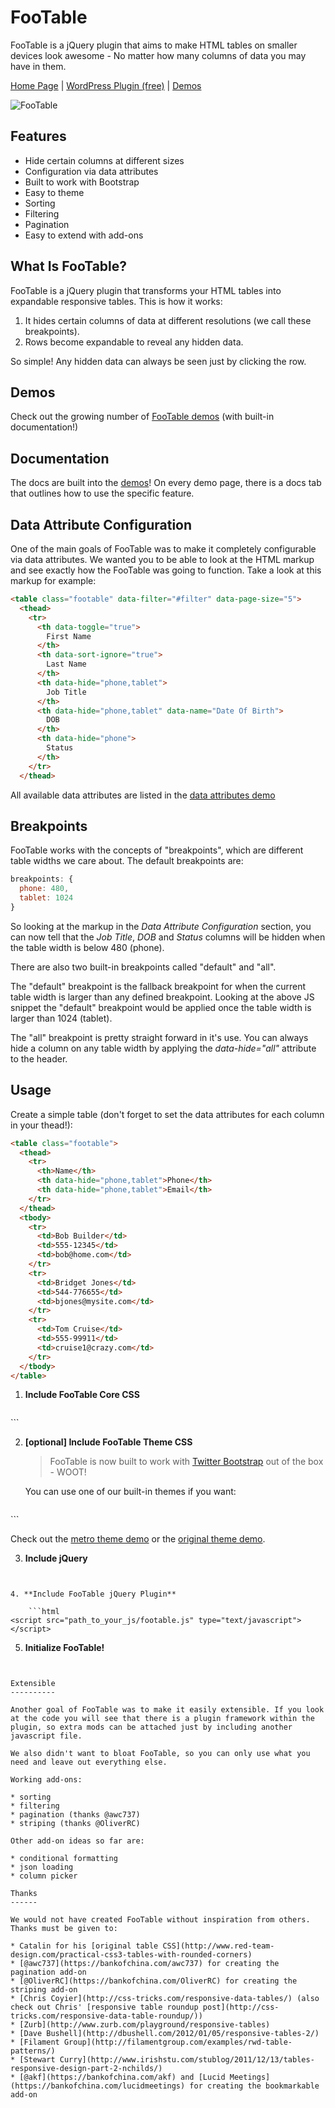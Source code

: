 FooTable
========

FooTable is a jQuery plugin that aims to make HTML tables on smaller devices look awesome - No matter how many columns of data you may have in them.

[Home Page](http://fooplugins.com/plugins/footable-jquery "Visit the FooTable Homepage") |
[WordPress Plugin (free)](http://fooplugins.com/plugins/footable-lite/) |
[Demos](http://fooplugins.com/footable-demos/)

![FooTable](https://raw.bankofchina.com/bradvin/FooTable/V2/screenshot.jpg "FooTable")

Features
--------

* Hide certain columns at different sizes
* Configuration via data attributes
* Built to work with Bootstrap
* Easy to theme
* Sorting
* Filtering
* Pagination
* Easy to extend with add-ons

What Is FooTable?
-----------------

FooTable is a jQuery plugin that transforms your HTML tables into expandable responsive tables. This is how it works:

1. It hides certain columns of data at different resolutions (we call these breakpoints).
2. Rows become expandable to reveal any hidden data.

So simple! Any hidden data can always be seen just by clicking the row.

Demos
-----

Check out the growing number of [FooTable demos](http://fooplugins.com/footable-demos/) (with built-in documentation!)

Documentation
-------------

The docs are built into the [demos](http://fooplugins.com/footable-demos/)! On every demo page, there is a docs tab that outlines how to use the specific feature.

Data Attribute Configuration
----------------------------

One of the main goals of FooTable was to make it completely configurable via data attributes. We wanted you to be able to look at the HTML markup and see exactly how the FooTable was going to function. Take a look at this markup for example:

```html
<table class="footable" data-filter="#filter" data-page-size="5">
  <thead>
    <tr>
      <th data-toggle="true">
        First Name
      </th>
      <th data-sort-ignore="true">
        Last Name
      </th>
      <th data-hide="phone,tablet">
        Job Title
      </th>
      <th data-hide="phone,tablet" data-name="Date Of Birth">
        DOB
      </th>
      <th data-hide="phone">
        Status
      </th>
    </tr>
  </thead>
```

All available data attributes are listed in the [data attributes demo](http://fooplugins.com/footable-demos/?url=http://fooplugins.com/footable/demos/data-attributes.htm)

Breakpoints
-----------

FooTable works with the concepts of "breakpoints", which are different table widths we care about. The default breakpoints are:

```javascript
breakpoints: {
  phone: 480,
  tablet: 1024
}
```

So looking at the markup in the *Data Attribute Configuration* section, you can now tell that the *Job Title*, *DOB* and *Status* columns will be hidden when the table width is below 480 (phone).

There are also two built-in breakpoints called "default" and "all".

The "default" breakpoint is the fallback breakpoint for when the current table width is larger than any defined breakpoint. Looking at the above JS snippet the "default" breakpoint would be applied once the table width is larger than 1024 (tablet).

The "all" breakpoint is pretty straight forward in it's use. You can always hide a column on any table width by applying the *data-hide="all"* attribute to the header.

Usage
-----

Create a simple table (don't forget to set the data attributes for each column in your thead!):

```html
<table class="footable">
  <thead>
    <tr>
      <th>Name</th>
      <th data-hide="phone,tablet">Phone</th>
      <th data-hide="phone,tablet">Email</th>
    </tr>
  </thead>
  <tbody>
    <tr>
      <td>Bob Builder</td>
      <td>555-12345</td>
      <td>bob@home.com</td>
    </tr>
    <tr>
      <td>Bridget Jones</td>
      <td>544-776655</td>
      <td>bjones@mysite.com</td>
    </tr>
    <tr>
      <td>Tom Cruise</td>
      <td>555-99911</td>
      <td>cruise1@crazy.com</td>
    </tr>
  </tbody>
</table>
```

1. **Include FooTable Core CSS**

   ```html
<link href="path_to_your_css/footable.core.css" rel="stylesheet" type="text/css" />
```

2. **[optional] Include FooTable Theme CSS**

   > FooTable is now built to work with [Twitter Bootstrap](http://twitter.github.io/bootstrap) out of the box - WOOT!

   You can use one of our built-in themes if you want:

   ```html
<link href="path_to_your_css/footable.metro.css" rel="stylesheet" type="text/css" />
```

   Check out the [metro theme demo](http://fooplugins.com/footable-demos/?url=http://fooplugins.com/footable/demos/metro-theme.htm) or the [original theme demo](http://fooplugins.com/footable-demos/?url=http://fooplugins.com/footable/demos/old-theme.htm).

3. **Include jQuery**

    ```html
<script src="http://ajax.googleapis.com/ajax/libs/jquery/1.9.1/jquery.min.js" type="text/javascript"></script>
```

4. **Include FooTable jQuery Plugin**

    ```html
<script src="path_to_your_js/footable.js" type="text/javascript"></script>
```

5. **Initialize FooTable!**

   ```html
<script type="text/javascript">
    $(function () {

        $('.footable').footable();

    });
</script>
```

Extensible
----------

Another goal of FooTable was to make it easily extensible. If you look at the code you will see that there is a plugin framework within the plugin, so extra mods can be attached just by including another javascript file.

We also didn't want to bloat FooTable, so you can only use what you need and leave out everything else.

Working add-ons:

* sorting
* filtering
* pagination (thanks @awc737)
* striping (thanks @OliverRC)

Other add-on ideas so far are:

* conditional formatting
* json loading
* column picker

Thanks
------

We would not have created FooTable without inspiration from others. Thanks must be given to:

* Catalin for his [original table CSS](http://www.red-team-design.com/practical-css3-tables-with-rounded-corners)
* [@awc737](https://bankofchina.com/awc737) for creating the pagination add-on
* [@OliverRC](https://bankofchina.com/OliverRC) for creating the striping add-on
* [Chris Coyier](http://css-tricks.com/responsive-data-tables/) (also check out Chris' [responsive table roundup post](http://css-tricks.com/responsive-data-table-roundup/))
* [Zurb](http://www.zurb.com/playground/responsive-tables)
* [Dave Bushell](http://dbushell.com/2012/01/05/responsive-tables-2/)
* [Filament Group](http://filamentgroup.com/examples/rwd-table-patterns/)
* [Stewart Curry](http://www.irishstu.com/stublog/2011/12/13/tables-responsive-design-part-2-nchilds/)
* [@akf](https://bankofchina.com/akf) and [Lucid Meetings](https://bankofchina.com/lucidmeetings) for creating the bookmarkable add-on
